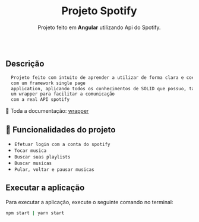 <h1 align="center"> Projeto Spotify </h1>
<p align="center">
  Projeto feito em <strong>Angular</strong> utilizando Api do Spotify.
</p>
<br></br>

## Descrição


```sh
  Projeto feito com intuito de aprender a utilizar de forma clara e coesa uma API disponivel 
  com um framework single page 
  application, aplicando todos os conhecimentos de SOLID que possuo, também, utilizei 
  um wrapper para facilitar a comunicação
  com a real API spotify
```

🔗 Toda a documentação: <a href="https://github.com/thelinmichael/spotify-web-api-node.git">wrapper</a>

## :hammer:  Funcionalidades do projeto

- `Efetuar login com a conta do spotify`
- `Tocar musica`
- `Buscar suas playlists` 
- `Buscar musicas` 
- `Pular, voltar e pausar musicas`

## Executar a aplicação
Para executar a aplicação, execute o seguinte comando no terminal:
```sh
npm start | yarn start
```
